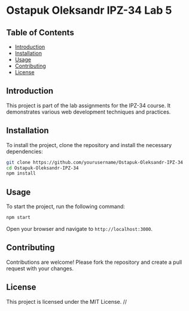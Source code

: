 # Ostapuk Oleksandr IPZ-34 Lab 5

## Table of Contents
- [Introduction](#introduction)
- [Installation](#installation)
- [Usage](#usage)
- [Contributing](#contributing)
- [License](#license)

## Introduction
This project is part of the lab assignments for the IPZ-34 course. It demonstrates various web development techniques and practices.

## Installation
To install the project, clone the repository and install the necessary dependencies:
```bash
git clone https://github.com/yourusername/Ostapuk-Oleksandr-IPZ-34
cd Ostapuk-Oleksandr-IPZ-34
npm install
```

## Usage
To start the project, run the following command:
```bash
npm start
```
Open your browser and navigate to `http://localhost:3000`.

## Contributing
Contributions are welcome! Please fork the repository and create a pull request with your changes.

## License
This project is licensed under the MIT License. //